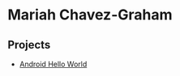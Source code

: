 # Mariah Chavez-Graham

## Projects

* [Android Hello World](https://github.com/mgraham21/android-hello-world)
